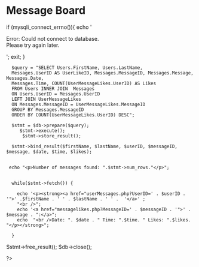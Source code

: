  <!DOCTYPE html>
<html>
<head>
  <title>Message Board</title>
</head>
<body>
  <h1>Message Board</h1>
  <?php
   
      
  
 if (mysqli_connect_errno()){
    echo '<p>Error: Could not connect to database. </br> 
   Please try again later. <p>';
    exit;
  }
     
      $query = "SELECT Users.FirstName, Users.LastName,
      Messages.UserID AS UserLikeID, Messages.MessageID, Messages.Message, Messages.Date, 
      Messages.Time, COUNT(UserMessageLikes.UserID) AS Likes
      FROM Users INNER JOIN  Messages 
      ON Users.UserID = Messages.UserID  
      LEFT JOIN UserMessageLikes 
      ON Messages.MessageID = UserMessageLikes.MessageID
      GROUP BY Messages.MessageID
      ORDER BY COUNT(UserMessageLikes.UserID) DESC";  
      
      $stmt = $db->prepare($query);  
         $stmt->execute(); 
          $stmt->store_result();
      
      $stmt->bind_result($firstName, $lastName, $userID, $messageID, $message, $date, $time, $likes);

      
     echo "<p>Number of messages found: ".$stmt->num_rows."</p>"; 

     
      while($stmt->fetch()) {
        
        echo '<p><strong><a href="userMessages.php?UserID=' . $userID . '">' .$firstName . ' ' . $lastName . ' ' .  '</a>' ;
        "<br />";     
        echo '<a href="messagelikes.php?MessageID=' . $messageID . '">' . $message . ":</a>";
        echo  "<br />Date: ". $date . " Time: ".$time. " Likes: ".$likes. "</p></strong>";
      
      }
  
  $stmt->free_result();
  $db->close();
     
  ?>
</body>
</html>

